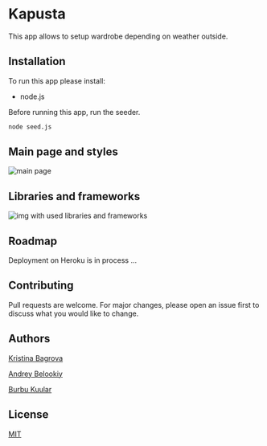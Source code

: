 # Kapusta
This app allows to setup wardrobe depending on weather outside.

## Installation

To run this app please install:
- node.js

Before running this app, run the seeder.

```bash
node seed.js
```

## Main page and styles
![main page](https://i.ibb.co/rQZpK9m/Screenshot-from-2020-11-30-17-39-41.png)


## Libraries and frameworks
![img with used libraries and frameworks](https://i.ibb.co/DWdxgWN/Screenshot-from-2020-11-30-17-18-50.png)

## Roadmap

Deployment on Heroku is in process ...


## Contributing
Pull requests are welcome. For major changes, please open an issue first to discuss what you would like to change.

## Authors
[Kristina Bagrova](https://github.com/Kristinabag)

[Andrey Belookiy](https://github.com/belooki)

[Burbu Kuular](https://github.com/akimberl)


## License
[MIT](https://choosealicense.com/licenses/mit/)
